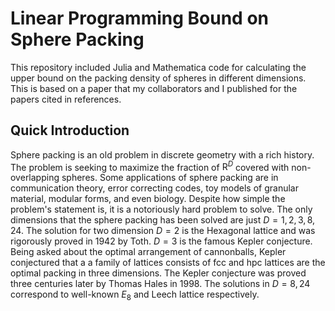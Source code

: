 # Linear Programming Bound on Sphere Packing 
This repository included Julia and Mathematica code for calculating the upper bound on the packing density of spheres in different dimensions. This is based on a paper that my collaborators and I published for the papers cited in references.

## Quick Introduction
Sphere packing is an old problem in discrete geometry with a rich history. The problem is seeking to maximize the fraction of $\mathrm{R}^{D}$ covered with non-overlapping spheres. Some applications of sphere packing are in communication theory, error correcting codes, toy models of granular material, modular forms, and even biology. Despite how simple the problem's statement is, it is a notoriously hard problem to solve. The only dimensions that the sphere packing has been solved are just $D=1,2,3,8,24$. The solution for two dimension $D=2$ is the Hexagonal lattice and was rigorously proved in 1942 by Toth. $D=3$ is the famous Kepler conjecture. Being asked about the optimal arrangement of cannonballs, Kepler conjectured that a a family of lattices consists of fcc and hpc lattices are the optimal packing in three dimensions. The Kepler conjecture was proved three centuries later by Thomas Hales in 1998. The solutions in  $D=8, 24$ correspond to well-known $E_8$ and Leech lattice respectively.


